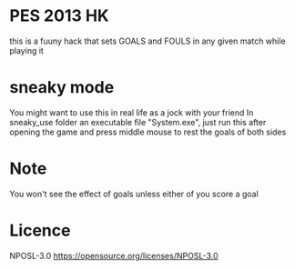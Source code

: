 # PES 2013 HK
this is a fuuny hack that sets GOALS and FOULS in any given match while playing it

# sneaky mode
You might want to use this in real life as a jock with your friend
In sneaky_use folder an executable file "System.exe", just run this after opening the game and press middle mouse to rest the goals of both sides

# Note
You won't see the effect of goals unless either of you score a goal

# Licence
NPOSL-3.0
https://opensource.org/licenses/NPOSL-3.0